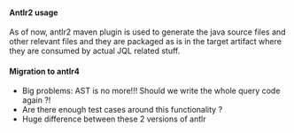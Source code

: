 #### Antlr2 usage

As of now, antlr2 maven plugin is used to generate the java source files and other relevant files and they are 
packaged as is in the target artifact where they are consumed by actual JQL related stuff.

#### Migration to antlr4

- Big problems: AST is no more!!! Should we write the whole query code again ?!
- Are there enough test cases around this functionality ?
- Huge difference between these 2 versions of antlr